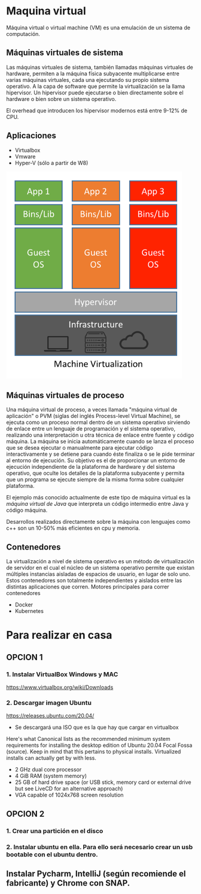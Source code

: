 # Maquina virtual
Máquina virtual o virtual machine (VM) es una emulación de un sistema de computación.

## Máquinas virtuales de sistema
Las máquinas virtuales de sistema, también llamadas máquinas virtuales de hardware, permiten a la máquina física subyacente multiplicarse entre varias máquinas virtuales, cada una ejecutando su propio sistema operativo.
A la capa de software que permite la virtualización se la llama hipervisor.
Un hipervisor puede ejecutarse o bien directamente sobre el hardware o bien sobre un sistema operativo.

El overhead que introducen los hipervisor modernos está entre 9-12% de CPU.

## Aplicaciones
- Virtualbox
- Vmware
- Hyper-V (sólo a partir de W8)

![alt text](https://raw.githubusercontent.com/AgustinICAI/curso36/master/images/virtualizacionArchitecture.png)

## Máquinas virtuales de proceso
Una máquina virtual de proceso, a veces llamada "máquina virtual de aplicación" o PVM (siglas del inglés Process-level Virtual Machine), se ejecuta como un proceso normal dentro de un sistema operativo sirviendo de enlace entre un lenguaje de programación y el sistema operativo, realizando una interpretación u otra técnica de enlace entre fuente y código máquina. La máquina se inicia automáticamente cuando se lanza el proceso que se desea ejecutar o manualmente para ejecutar código interactivamente y se detiene para cuando éste finaliza o se le pide terminar al entorno de ejecución. Su objetivo es el de proporcionar un entorno de ejecución independiente de la plataforma de hardware y del sistema operativo, que oculte los detalles de la plataforma subyacente y permita que un programa se ejecute siempre de la misma forma sobre cualquier plataforma.

El ejemplo más conocido actualmente de este tipo de máquina virtual es la *máquina virtual de Java* que interpreta un código intermedio entre Java y código máquina. 

Desarrollos realizados directamente sobre la máquina con lenguajes como c++ son un 10-50% más eficientes en cpu y memoria.

## Contenedores
La virtualización a nivel de sistema operativo es un método de virtualización de servidor en el cual el núcleo de un sistema operativo permite que existan múltiples instancias aisladas de espacios de usuario, en lugar de solo uno. Estos contenedores son totalmente independientes y aislados entre las distintas aplicaciones que corren.
Motores principales para correr contenedores
- Docker
- Kubernetes


# Para realizar en casa

## OPCION 1

### 1. Instalar VirtualBox Windows y MAC
https://www.virtualbox.org/wiki/Downloads

### 2. Descargar imagen Ubuntu
https://releases.ubuntu.com/20.04/
- Se descargará una ISO que es la que hay que cargar en virtualbox

Here's what Canonical lists as the recommended minimum system requirements for installing the desktop edition of Ubuntu 20.04 Focal Fossa (source). Keep in mind that this pertains to physical installs. Virtualized installs can actually get by with less.
- 2 GHz dual core processor
- 4 GiB RAM (system memory)
- 25 GB of hard drive space (or USB stick, memory card or external drive but see LiveCD for an alternative approach)
- VGA capable of 1024x768 screen resolution



## OPCION 2

### 1. Crear una partición en el disco

### 2. Instalar ubuntu en ella. Para ello será necesario crear un usb bootable con el ubuntu dentro.


## Instalar Pycharm, IntelliJ (según recomiende el fabricante) y Chrome con SNAP.
